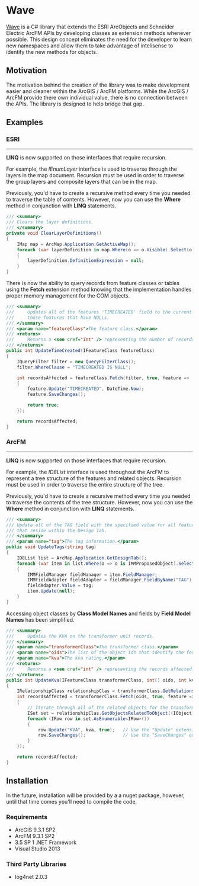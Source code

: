 # Wave #

[Wave](http://jumpercables.github.io/Wave "Wave") is a C# library that extends the ESRI ArcObjects and Schneider Electric ArcFM APIs by developing classes as extension methods whenever possible. This design concept eliminates the need for the developer to learn new namespaces and allow them to take advantage of intelisense to identify the new methods for objects.

## Motivation ##

The motivation behind the creation of the library was to make development easier and cleaner within the ArcGIS / ArcFM platforms. While the ArcGIS / ArcFM provide there own individual value, there is no connection between the APIs. The library is designed to help bridge that gap. 

## Examples ##

### ESRI ###

----------
**LINQ** is now supported on those interfaces that require recursion.
 
For example, the *IEnumLayer* interface is used to traverse through the layers in the map document. Recursion must be used in order to traverse the group layers and composite layers that can be in the map.

Previously, you'd have to create a recursive method every time you needed to traverse the table of contents. However, now you can use the **Where** method in conjunction with **LINQ** statements.

```c#
/// <summary>
/// Clears the layer definitions.
/// </summary>
private void ClearLayerDefinitions()
{
	IMap map = ArcMap.Application.GetActiveMap();
	foreach (var layerDefinition in map.Where(o => o.Visible).Select(o => (IFeatureLayerDefinition2) o))
	{
		layerDefinition.DefinitionExpression = null;
	}
}
```

There is now the ability to query records from feature classes or tables using the **Fetch** extension method knowing that the implementation handles proper memory management  for the COM objects.

```c#
/// <summary>
///     Updates all of the features 'TIMECREATED' field to the current date time for
///     those features that have NULLs.
/// </summary>
/// <param name="featureClass">The feature class.</param>
/// <returns>
///     Returns a <see cref="int" /> representing the number of records updated.
/// </returns>
public int UpdateTimeCreated(IFeatureClass featureClass)
{
    IQueryFilter filter = new QueryFilterClass();
    filter.WhereClause = "TIMECREATED IS NULL";

    int recordsAffected = featureClass.Fetch(filter, true, feature =>
    {
		feature.Update("TIMECREATED", DateTime.Now);
		feature.SaveChanges();

		return true;
    });

    return recordsAffected;
}
```

### ArcFM ###

----------
**LINQ** is now supported on those interfaces that require recursion.

For example, the *ID8List* interface is used throughout the ArcFM to represent a tree structure of the features and related objects. Recursion must be used in order to traverse the entire structure of the tree. 

Previously, you'd have to create a recursive method every time you needed to traverse the contents of the tree structure. However, now you can use the **Where** method in conjunction with **LINQ** statements.

```c#
/// <summary>
/// Update all of the TAG field with the specified value for all features
/// that reside within the Design Tab.
/// </summary>
/// <param name="tag">The tag information.</param>
public void UpdateTags(string tag)
{
	ID8List list = ArcMap.Application.GetDesignTab();
	foreach (var item in list.Where(o => o is IMMProposedObject).Select(o => (IMMProposedObject) o.Value))
	{
		IMMFieldManager fieldManager = item.FieldManager;
		IMMFieldAdapter fieldAdapter = fieldManager.FieldByName("TAG");
		fieldAdapter.Value = tag;
		item.Update(null);
	}
}
```

Accessing object classes by **Class Model Names** and fields by **Field Model Names** has been simplified.

```c#
/// <summary>
///     Updates the KVA on the transformer unit records.
/// </summary>
/// <param name="transformerClass">The transformer class.</param>
/// <param name="oids">The list of the object ids that identify the features.</param>
/// <param name="kva">The kva rating.</param>
/// <returns>
///     Returns a <see cref="int" /> representing the records affected.
/// </returns>
public int UpdateKva(IFeatureClass transformerClass, int[] oids, int kva)
{
	IRelationshipClass relationshipClas = transformerClass.GetRelationshipClass(esriRelRole.esriRelRoleAny, "TRANSFORMERUNIT");
    int recordsAffected = transformerClass.Fetch(oids, true, feature =>
    {
		// Iterate through all of the related objects for the transformer.
		ISet set = relationshipClas.GetObjectsRelatedToObject((IObject)feature);
		foreach (IRow row in set.AsEnumerable<IRow>())
		{
			row.Update("KVA", kva, true); 	// Use the "Update" extension method because it will only update the field when the values are different.
			row.SaveChanges(); 				// Use the "SaveChanges" extension method because it will only call store when one or more fields have changed.
		}
    });

    return recordsAffected;
}
```

## Installation ##

In the future, installation will be provided by a a nuget package, however, until that time comes you'll need to compile the code.

### Requirements ###
- ArcGIS 9.3.1 SP2
- ArcFM 9.3.1 SP2
- 3.5 SP 1 .NET Framework
- Visual Studio 2013

### Third Party Libraries ###

- log4net 2.0.3

